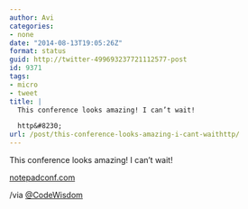 ```yaml
---
author: Avi
categories:
- none
date: "2014-08-13T19:05:26Z"
format: status
guid: http://twitter-499693237721112577-post
id: 9371
tags:
- micro
- tweet
title: |
  This conference looks amazing! I can’t wait!

  http&#8230;
url: /post/this-conference-looks-amazing-i-cant-waithttp/
---
```

This conference looks amazing! I can’t wait!

[notepadconf.com](http://notepadconf.com/)

/via [@CodeWisdom](http://twitter.com/CodeWisdom)